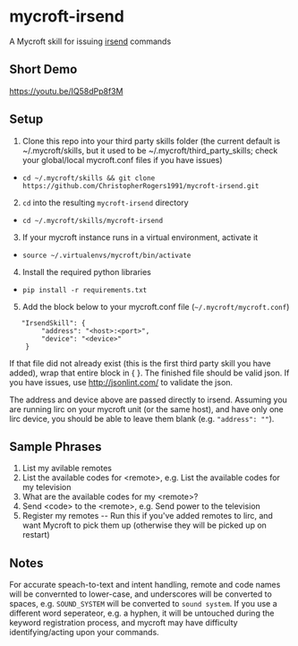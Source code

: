 # mycroft-irsend
A Mycroft skill for issuing [irsend](http://www.lirc.org/html/irsend.html) commands

## Short Demo
https://youtu.be/IQ58dPp8f3M

## Setup

1. Clone this repo into your third party skills folder (the current default is ~/.mycroft/skills, but it used to be ~/.mycroft/third_party_skills; check your global/local mycroft.conf files if you have issues)
  * `cd ~/.mycroft/skills && git clone https://github.com/ChristopherRogers1991/mycroft-irsend.git`
2. `cd` into the resulting `mycroft-irsend` directory
  * `cd ~/.mycroft/skills/mycroft-irsend`
3. If your mycroft instance runs in a virtual environment, activate it
  * `source ~/.virtualenvs/mycroft/bin/activate`
4. Install the required python libraries
  * `pip install -r requirements.txt`
5. Add the block below to your mycroft.conf file (`~/.mycroft/mycroft.conf`)
```
   "IrsendSkill": {
        "address": "<host>:<port>",
        "device": "<device>"
    }
```

If that file did not already exist (this is the first third party skill you have added), wrap that entire block in { }. The finished file should be valid json. If you have issues, use http://jsonlint.com/ to validate the json.

The address and device above are passed directly to irsend. Assuming you are running lirc on your mycroft unit (or the same host), and have only one lirc device, you should be able to leave them blank (e.g. `"address": ""`).

## Sample Phrases
1. List my avilable remotes
2. List the available codes for \<remote\>, e.g. List the available codes for my television
3. What are the available codes for my \<remote\>?
4. Send \<code\> to the \<remote\>, e.g. Send power to the television
5. Register my remotes -- Run this if you've added remotes to lirc, and want Mycroft to pick them up (otherwise they will be picked up on restart)

## Notes
For accurate speach-to-text and intent handling, remote and code names will be convernted to lower-case, and underscores will be converted to spaces, e.g. `SOUND_SYSTEM` will be converted to `sound system`. If you use a different word seperateor, e.g. a hyphen, it will be untouched during the keyword registration process, and mycroft may have difficulty identifying/acting upon your commands.
